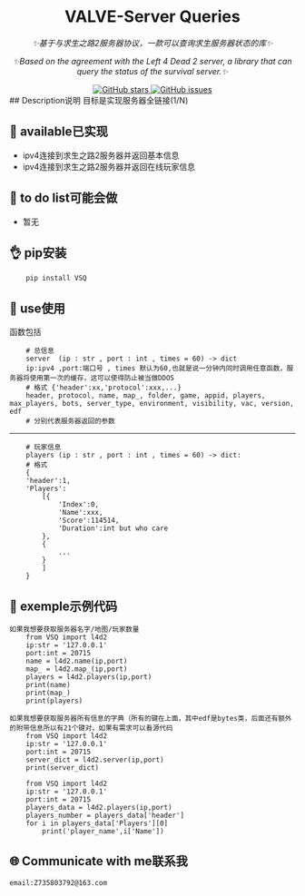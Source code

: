 <div align="center">

# VALVE-Server Queries
_✨基于与求生之路2服务器协议，一款可以查询求生服务器状态的库✨_

_✨Based on the agreement with the Left 4 Dead 2 server, a library that can query the status of the survival server.✨_

<a href="https://github.com/Umamusume-Agnes-Digital/VSQ/stargazers">
    <img alt="GitHub stars" src="https://img.shields.io/github/stars/Umamusume-Agnes-Digital/VSQ">
</a>
<a href="https://github.com/Umamusume-Agnes-Digital/VSQ/issues">
    <img alt="GitHub issues" src="https://img.shields.io/github/issues/Umamusume-Agnes-Digital/VSQ">
</a>

</div>
## Description说明
        目标是实现服务器全链接(1/N)


## 🎉 available已实现
 - ipv4连接到求生之路2服务器并返回基本信息
 - ipv4连接到求生之路2服务器并返回在线玩家信息

## 📖 to do list可能会做
 - 暂无

## 👌 pip安装
        pip install VSQ


## 📖 use使用

函数包括

        # 总信息
        server  (ip : str , port : int , times = 60) -> dict
        ip:ipv4 ,port:端口号 , times 默认为60,也就是说一分钟内同时调用任意函数，服务器将使用第一次的缓存，这可以使得防止被当做DDOS
        # 格式 {'header':xx,'protocol':xxx,...}
        header, protocol, name, map_, folder, game, appid, players, max_players, bots, server_type, environment, visibility, vac, version, edf
        # 分别代表服务器返回的参数

---
        # 玩家信息
        players (ip : str , port : int , times = 60) -> dict:
        # 格式
        {
        'header':1,
        'Players':
            [{
                'Index':0,
                'Name':xxx,
                'Score':114514,
                'Duration':int but who care
            },
            {
                ...
            }
            ]
        }

## 🍻 exemple示例代码

    如果我想要获取服务器名字/地图/玩家数量
        from VSQ import l4d2
        ip:str = '127.0.0.1' 
        port:int = 20715 
        name = l4d2.name(ip,port)
        map_ = l4d2.map_(ip,port)
        players = l4d2.players(ip,port)
        print(name)
        print(map_)
        print(players)
    
    如果我想要获取服务器所有信息的字典（所有的键在上面，其中edf是bytes类，后面还有额外的附带信息所以有21个键对，如果有需求可以看源代码
        from VSQ import l4d2
        ip:str = '127.0.0.1' 
        port:int = 20715 
        server_dict = l4d2.server(ip,port)
        print(server_dict)

        from VSQ import l4d2
        ip:str = '127.0.0.1' 
        port:int = 20715 
        players_data = l4d2.players(ip,port)
        players_number = players_data['header']
        for i in players_data['Players'][0]
            print('player_name',i['Name'])


## 🌐 Communicate with me联系我

    email:Z735803792@163.com